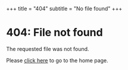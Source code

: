 +++
title = "404"
subtitle = "No file found"
+++

# 404: File not found

The requested file was not found.

Please [click here](/) to go to the home page.
